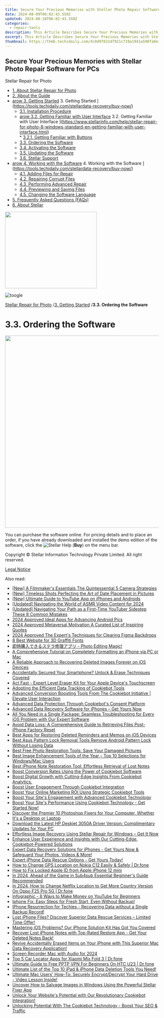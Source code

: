 ```yaml
---
title: Secure Your Precious Memories with Stellar Photo Repair Software for PCs
date: 2024-08-09T06:02:43.550Z
updated: 2024-08-10T06:02:43.550Z
categories:
  - repair-tools
description: This Article Describes Secure Your Precious Memories with Stellar Photo Repair Software for PCs
excerpt: This Article Describes Secure Your Precious Memories with Stellar Photo Repair Software for PCs
thumbnail: https://thmb.techidaily.com/4c8d9f631d7921c719a1941a590fa8e1cb22a0616837cda48eb590a45fbdddeb.png
---
```


## Secure Your Precious Memories with Stellar Photo Repair Software for PCs

Stellar Repair for Photo

* [1. About Stellar Repair for Photo](https://tools.techidaily.com/stellardata-recovery/buy-now/)
* [2. About the Guide](https://tools.techidaily.com/stellardata-recovery/buy-now/)
* [arow 3. Getting Started](https://www.stellarinfo.com/help/public/frontEnd/onlinehelp/images/arow.png) 3\. Getting Started ](https://tools.techidaily.com/stellardata-recovery/buy-now/)  
  * [3.1. Installation Procedure](https://tools.techidaily.com/stellardata-recovery/buy-now/)  
  * [arow 3.2. Getting Familiar with User Interface](https://www.stellarinfo.com/help/public/frontEnd/onlinehelp/images/arow.png) 3.2\. Getting Familiar with User Interface ](https://www.stellarinfo.com/help/stellar-repair-for-photo-8-windows-standard-en-getting-familiar-with-user-interface.html)  
         * [3.2.1. Getting Familiar with Buttons](https://tools.techidaily.com/stellardata-recovery/buy-now/)  
  * [3.3. Ordering the Software](https://tools.techidaily.com/stellardata-recovery/buy-now/)  
  * [3.4. Activating the Software](https://tools.techidaily.com/stellardata-recovery/buy-now/)  
  * [3.5. Updating the Software](https://tools.techidaily.com/stellardata-recovery/buy-now/)  
  * [3.6. Stellar Support](https://tools.techidaily.com/stellardata-recovery/buy-now/)
* [arow 4. Working with the Software](https://www.stellarinfo.com/help/public/frontEnd/onlinehelp/images/arow.png) 4\. Working with the Software ](https://tools.techidaily.com/stellardata-recovery/buy-now/)  
  * [4.1. Adding Files for Repair](https://tools.techidaily.com/stellardata-recovery/buy-now/)  
  * [4.2. Repairing Corrupt Files](https://tools.techidaily.com/stellardata-recovery/buy-now/)  
  * [4.3. Performing Advanced Repair](https://tools.techidaily.com/stellardata-recovery/buy-now/)  
  * [4.4. Previewing and Saving Files](https://tools.techidaily.com/stellardata-recovery/buy-now/)  
  * [4.5. Changing the Software Language](https://tools.techidaily.com/stellardata-recovery/buy-now/)
* [5. Frequently Asked Questions (FAQs)](https://www.stellarinfo.com/help/stellar-repair-for-photo-8-windows-standard-en-frequently-asked-questions-faqs-.html)
* [6. About Stellar](https://tools.techidaily.com/stellardata-recovery/buy-now/)

<!-- affiliate ads begin -->
<a href="https://modlily.sjv.io/c/5597632/2072819/17059" target="_top" id="2072819"><img src="//a.impactradius-go.com/display-ad/17059-2072819" border="0" alt="" width="300" height="250"/></a><img height="0" width="0" src="https://imp.pxf.io/i/5597632/2072819/17059" style="position:absolute;visibility:hidden;" border="0" />
<!-- affiliate ads end -->
![toogle](https://www.stellarinfo.com/help/public/frontEnd/onlinehelp/images/toogle.png)

[Stellar Repair for Photo](https://tools.techidaily.com/stellardata-recovery/buy-now/) /[3. Getting Started](https://tools.techidaily.com/stellardata-recovery/buy-now/) /**3.3\. Ordering the Software**

# **3.3\. Ordering the Software**

<!-- affiliate ads begin -->
<a href="https://versadesk.pxf.io/c/5597632/1892107/21290" target="_top" id="1892107"><img src="//a.impactradius-go.com/display-ad/21290-1892107" border="0" alt="" width="1200" height="628"/></a><img height="0" width="0" src="https://imp.pxf.io/i/5597632/1892107/21290" style="position:absolute;visibility:hidden;" border="0" />
<!-- affiliate ads end -->
 You can purchase the software online. For pricing details and to place an order, if you have already downloaded and installed the demo edition of the software, click the ![Stellar Help](https://www.stellarinfo.com/help/public/onlinehelp_img/stellar-repair-for-photo-8-windows-standard-en/ordering-the-software/2.png)  (**Buy**) on the menu bar.

 Copyright © Stellar Information Technology Private Limited. All right reserved.

[Legal Notice](https://tools.techidaily.com/stellardata-recovery/buy-now/)

<ins class="adsbygoogle"
     style="display:block"
     data-ad-format="autorelaxed"
     data-ad-client="ca-pub-7571918770474297"
     data-ad-slot="1223367746"></ins>



<ins class="adsbygoogle"
     style="display:block"
     data-ad-client="ca-pub-7571918770474297"
     data-ad-slot="8358498916"
     data-ad-format="auto"
     data-full-width-responsive="true"></ins>

<span class="atpl-alsoreadstyle">Also read:</span>
<div><ul>
<li><a href="https://extra-tips.techidaily.com/new-a-filmmakers-essentials-the-quintessential-5-camera-strategies/"><u>[New] A Filmmaker's Essentials  The Quintessential 5 Camera Strategies</u></a></li>
<li><a href="https://fox-blue.techidaily.com/new-timeless-shots-perfecting-the-art-of-date-placement-in-pictures/"><u>[New] Timeless Shots  Perfecting the Art of Date Placement in Pictures</u></a></li>
<li><a href="https://facebook-video-share.techidaily.com/new-ultimate-guide-to-youtube-app-on-iphones-and-androids/"><u>[New] Ultimate Guide to YouTube App on iPhones and Androids</u></a></li>
<li><a href="https://youtube-web.techidaily.com/ed-navigating-the-world-of-asmr-video-content-for-2024/"><u>[Updated] Navigating the World of ASMR Video Content for 2024</u></a></li>
<li><a href="https://facebook-record-videos.techidaily.com/updated-navigating-your-path-as-a-first-time-youtuber-sidestep-these-8-common-mistakes/"><u>[Updated] Navigating Your Path as a First-Time YouTuber  Sidestep These 8 Common Mistakes</u></a></li>
<li><a href="https://some-knowledge.techidaily.com/2024-approved-ideal-apps-for-advancing-android-pics/"><u>2024 Approved  Ideal Apps for Advancing Android Pics</u></a></li>
<li><a href="https://extra-skills.techidaily.com/2024-approved-metaversal-motivation-a-curated-list-of-inspiring-quotes/"><u>2024 Approved  Metaversal Motivation  A Curated List of Inspiring Quotes</u></a></li>
<li><a href="https://some-skills.techidaily.com/2024-approved-the-experts-techniques-for-clearing-figma-backdrops/"><u>2024 Approved  The Expert's Techniques for Clearing Figma Backdrops</u></a></li>
<li><a href="https://extra-tips.techidaily.com/8-best-website-for-3d-graffiti-fonts/"><u>8 Best Website for 3D Graffiti Fonts</u></a></li>
<li><a href="https://data-safeguard.techidaily.com/1721267933714-photo-editing-magic/"><u>即時購入できるステラ修理アプリ - Photo Editing Magic!</u></a></li>
<li><a href="https://data-safeguard.techidaily.com/a-comprehensive-tutorial-on-completely-formatting-an-iphone-via-pc-or-mac/"><u>A Comprehensive Tutorial on Completely Formatting an iPhone via PC or Mac</u></a></li>
<li><a href="https://data-safeguard.techidaily.com/a-reliable-approach-to-recovering-deleted-images-forever-on-ios-devices/"><u>A Reliable Approach to Recovering Deleted Images Forever on iOS Devices</u></a></li>
<li><a href="https://data-safeguard.techidaily.com/accidentally-secured-your-smartphone-unlock-and-erase-techniques-covered/"><u>Accidentally Secured Your Smartphone? Unlock & Erase Techniques Covered</u></a></li>
<li><a href="https://data-safeguard.techidaily.com/act-fast-expert-level-eraser-kit-for-your-apple-devices-touchscreen/"><u>Act Fast - Expert Level Eraser Kit for Your Apple Device's Touchscreen</u></a></li>
<li><a href="https://data-safeguard.techidaily.com/adopting-the-efficient-data-tracking-of-cookiebot-tools/"><u>Adopting the Efficient Data Tracking of Cookiebot Tools</u></a></li>
<li><a href="https://data-safeguard.techidaily.com/advanced-conversion-boosting-tools-from-the-cookiebot-initiative-elevate-user-interaction/"><u>Advanced Conversion Boosting Tools From The Cookiebot Initiative | Elevate User Interaction</u></a></li>
<li><a href="https://data-safeguard.techidaily.com/advanced-data-protection-through-cookiebots-consent-platform/"><u>Advanced Data Protection Through Cookiebot's Consent Platform</u></a></li>
<li><a href="https://data-safeguard.techidaily.com/advanced-data-recovery-software-for-iphones-get-yours-now/"><u>Advanced Data Recovery Software for iPhones – Get Yours Now</u></a></li>
<li><a href="https://data-safeguard.techidaily.com/all-you-need-in-a-single-package-seamless-troubleshooting-for-every-ios-problem-with-our-expert-software/"><u>All You Need in a Single Package: Seamless Troubleshooting for Every iOS Problem with Our Expert Software</u></a></li>
<li><a href="https://data-safeguard.techidaily.com/avoid-data-loss-a-comprehensive-guide-to-retrieving-files-post-iphone-factory-reset/"><u>Avoid Data Loss: A Comprehensive Guide to Retrieving Files Post-iPhone Factory Reset</u></a></li>
<li><a href="https://data-safeguard.techidaily.com/best-apps-for-restoring-deleted-reminders-and-memos-on-ios-devices/"><u>Best Apps for Restoring Deleted Reminders and Memos on iOS Devices</u></a></li>
<li><a href="https://android-unlock.techidaily.com/best-asus-pattern-lock-removal-tools-remove-android-pattern-lock-without-losing-data-by-drfone-android/"><u>Best Asus Pattern Lock Removal Tools Remove Android Pattern Lock Without Losing Data</u></a></li>
<li><a href="https://data-safeguard.techidaily.com/best-free-photo-restoration-tools-save-your-damaged-pictures/"><u>Best Free Photo Restoration Tools: Save Your Damaged Pictures</u></a></li>
<li><a href="https://data-safeguard.techidaily.com/best-image-enhancement-tools-of-the-year-top-10-selections-for-windowsmac-users/"><u>Best Image Enhancement Tools of the Year – Top 10 Selections for Windows/Mac Users</u></a></li>
<li><a href="https://data-safeguard.techidaily.com/best-iphone-note-restoration-tool-effortless-retrieval-of-lost-notes/"><u>Best iPhone Note Restoration Tool: Effortless Retrieval of Lost Notes</u></a></li>
<li><a href="https://data-safeguard.techidaily.com/boost-conversion-rates-using-the-power-of-cookiebot-software/"><u>Boost Conversion Rates Using the Power of Cookiebot Software</u></a></li>
<li><a href="https://data-safeguard.techidaily.com/1721268124165-boost-digital-growth-with-cutting-edge-insights-from-cookiebot-analytics/"><u>Boost Digital Growth with Cutting-Edge Insights From Cookiebot Analytics.</u></a></li>
<li><a href="https://data-safeguard.techidaily.com/boost-user-engagement-through-cookiebot-integration/"><u>Boost User Engagement Through Cookiebot Integration</u></a></li>
<li><a href="https://data-safeguard.techidaily.com/boost-your-online-marketing-roi-using-strategic-cookiebot-tools/"><u>Boost Your Online Marketing ROI Using Strategic Cookiebot Tools</u></a></li>
<li><a href="https://data-safeguard.techidaily.com/boost-your-sites-engagement-with-advanced-cookiebot-technology/"><u>Boost Your Site's Engagement with Advanced Cookiebot Technology</u></a></li>
<li><a href="https://data-safeguard.techidaily.com/boost-your-sites-performance-using-cookiebot-technology-get-started-now/"><u>Boost Your Site's Performance Using Cookiebot Technology - Get Started Now!</u></a></li>
<li><a href="https://data-safeguard.techidaily.com/1721267887060-discover-the-premier-10-photoshop-fixers-for-your-computer-whether-its-a-desktop-or-laptop/"><u>Discover the Premier 10 Photoshop Fixers for Your Computer, Whether It's a Desktop or Laptop</u></a></li>
<li><a href="https://driver-download.techidaily.com/download-the-latest-hp-deskjet-3050a-driver-version-complimentary-updates-for-your-pc/"><u>Download the Latest HP Deskjet 3050A Driver Version: Complimentary Updates for Your PC</u></a></li>
<li><a href="https://data-safeguard.techidaily.com/1721268092125-effortless-image-recovery-using-stellar-repair-for-windows-get-it-now/"><u>Effortless Image Recovery Using Stellar Repair for Windows – Get It Now</u></a></li>
<li><a href="https://data-safeguard.techidaily.com/1721267326745-enhance-user-experience-and-insights-with-our-cutting-edge-cookiebot-powered-solutions/"><u>Enhance User Experience and Insights with Our Cutting-Edge, Cookiebot-Powered Solutions</u></a></li>
<li><a href="https://data-safeguard.techidaily.com/1721267248411-expert-data-recovery-solutions-for-iphones-get-yours-now-and-safeguard-your-photos-videos-and-more/"><u>Expert Data Recovery Solutions for iPhones - Get Yours Now & Safeguard Your Photos, Videos & More!</u></a></li>
<li><a href="https://data-safeguard.techidaily.com/1721267433717-expert-iphone-data-rescue-options-get-yours-today/"><u>Expert iPhone Data Rescue Options - Get Yours Today!</u></a></li>
<li><a href="https://location-social.techidaily.com/how-to-change-gps-location-on-nokia-c12-easily-and-safely-drfone-by-drfone-virtual-android/"><u>How to Change GPS Location on Nokia C12 Easily & Safely | Dr.fone</u></a></li>
<li><a href="https://apple-account.techidaily.com/how-to-fix-locked-apple-id-from-apple-iphone-12-mini-by-drfone-ios/"><u>How to Fix Locked Apple ID from Apple iPhone 12 mini</u></a></li>
<li><a href="https://youtube-clips.techidaily.com/in-2024-ahead-of-the-game-in-sub4sub-essential-beginners-guide-recommended/"><u>In 2024, Ahead of the Game in Sub4sub  Essential Beginner's Guide Recommended</u></a></li>
<li><a href="https://review-topics.techidaily.com/in-2024-how-to-change-netflix-location-to-get-more-country-version-on-oppo-f25-pro-5g-drfone-by-drfone-virtual-android/"><u>In 2024, How to Change Netflix Location to Get More Country Version On Oppo F25 Pro 5G | Dr.fone</u></a></li>
<li><a href="https://youtube-clips.techidaily.com/infographic-8-ways-to-make-money-on-youtube-for-beginners/"><u>Infographic - 8 Ways to Make Money on YouTube for Beginners</u></a></li>
<li><a href="https://data-safeguard.techidaily.com/1721266864383-iphone-fix-easy-steps-for-fresh-start-even-without-backup/"><u>Iphone Fix: Easy Steps for Fresh Start, Even Without Backup!</u></a></li>
<li><a href="https://data-safeguard.techidaily.com/1721267361759-iphone-resurrection-for-techies-recovering-data-without-a-single-backup-record/"><u>IPhone Resurrection for Techies - Recovering Data without a Single Backup Record!</u></a></li>
<li><a href="https://data-safeguard.techidaily.com/1721267034705-lost-iphone-files-discover-superior-data-rescue-services-limited-time-offer/"><u>Lost iPhone Files? Discover Superior Data Rescue Services – Limited Time Offer!</u></a></li>
<li><a href="https://data-safeguard.techidaily.com/1721266960439-mastering-ios-problems-our-iphone-solution-kit-has-got-you-covered/"><u>Mastering iOS Problems? Our iPhone Solution Kit Has Got You Covered</u></a></li>
<li><a href="https://data-safeguard.techidaily.com/1721267293665-recover-lost-iphone-notes-with-top-rated-restore-app-get-your-deleted-notes-back/"><u>Recover Lost iPhone Notes with Top-Rated Restore App - Get Your Deleted Notes Back!</u></a></li>
<li><a href="https://data-safeguard.techidaily.com/1721267027164-revive-accidentally-erased-items-on-your-iphone-with-this-superior-mac-data-recovery-application/"><u>Revive Accidentally Erased Items on Your iPhone with This Superior Mac Data Recovery Application!</u></a></li>
<li><a href="https://screen-mirroring-recording.techidaily.com/screen-recorder-mac-with-audio-for-2024/"><u>Screen Recorder Mac with Audio for 2024</u></a></li>
<li><a href="https://android-location-track.techidaily.com/top-5-car-locator-apps-for-xiaomi-mix-fold-3-drfone-by-drfone-virtual-android/"><u>Top 5 Car Locator Apps for Xiaomi Mix Fold 3 | Dr.fone</u></a></li>
<li><a href="https://fake-location.techidaily.com/ultimate-guide-to-free-pptp-vpn-for-beginners-on-htc-u23-drfone-by-drfone-virtual-android/"><u>Ultimate Guide to Free PPTP VPN For Beginners On HTC U23 | Dr.fone</u></a></li>
<li><a href="https://data-safeguard.techidaily.com/1721266198640-ultimate-list-of-the-top-10-ipad-and-iphone-data-deletion-tools-you-need/"><u>Ultimate List of the Top 10 iPad & iPhone Data Deletion Tools You Need!</u></a></li>
<li><a href="https://data-safeguard.techidaily.com/1721268214468-ultimate-mac-users-how-to-securely-encryptdecrypt-your-hard-drive-video-lesson-inside/"><u>Ultimate Mac Users' How-To: Securely Encrypt/Decrypt Your Hard Drive - Video Lesson Inside!</u></a></li>
<li><a href="https://data-safeguard.techidaily.com/1721267950434-uncover-how-to-salvage-images-in-windows-using-the-powerful-stellar-fixer-app/"><u>Uncover How to Salvage Images in Windows Using the Powerful Stellar Fixer App</u></a></li>
<li><a href="https://data-safeguard.techidaily.com/1721267287647-unlock-your-websites-potential-with-our-revolutionary-cookiebot-integration/"><u>Unlock Your Website's Potential with Our Revolutionary Cookiebot Integration!</u></a></li>
<li><a href="https://data-safeguard.techidaily.com/1721266938944-unlocking-potential-with-the-cookiebot-technology-boost-your-seo-and-traffic/"><u>Unlocking Potential With The Cookiebot Technology - Boost Your SEO & Traffic</u></a></li>
</ul></div>
